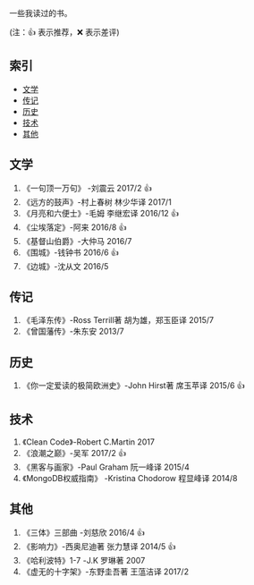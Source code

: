 一些我读过的书。

(注：:+1: 表示推荐，:x: 表示差评)

## 索引
- [文学](#文学)
- [传记](#传记)
- [历史](#历史)
- [技术](#技术)
- [其他](#其他)

## 文学
1. 《一句顶一万句》 -刘震云  2017/2 :+1:
1. 《远方的鼓声》-村上春树  林少华译 2017/1 
1. 《月亮和六便士》-毛姆  李继宏译 2016/12 :+1:
1. 《尘埃落定》-阿来 2016/8 :+1:
1. 《基督山伯爵》-大仲马 2016/7
1. 《围城》-钱钟书 2016/6 :+1:
1. 《边城》-沈从文 2016/5

## 传记
1. 《毛泽东传》-Ross Terrill著  胡为雄，郑玉臣译  2015/7
1. 《曾国藩传》-朱东安 2013/7

## 历史
1. 《你一定爱读的极简欧洲史》-John Hirst著  席玉苹译 2015/6 :+1:

## 技术
1. 《Clean Code》-Robert C.Martin 2017
1. 《浪潮之巅》-吴军 2017/2 :+1:
1. 《黑客与画家》-Paul Graham 阮一峰译 2015/4
1. 《MongoDB权威指南》 -Kristina Chodorow 程显峰译 2014/8

## 其他
1. 《三体》三部曲 -刘慈欣 2016/4 :+1:
1. 《影响力》-西奥尼迪著 张力慧译 2014/5 :+1:
1. 《哈利波特》1-7 -J.K 罗琳著 2007
1. 《虚无的十字架》-东野圭吾著 王蕰洁译 2017/2
